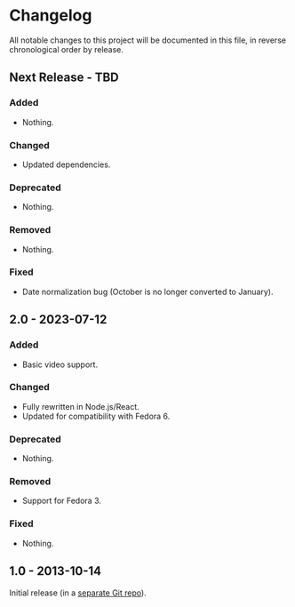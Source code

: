 # Changelog

All notable changes to this project will be documented in this file, in reverse chronological order by release.

## Next Release - TBD

### Added

- Nothing.

### Changed

- Updated dependencies.

### Deprecated

- Nothing.

### Removed

- Nothing.

### Fixed

- Date normalization bug (October is no longer converted to January).

## 2.0 - 2023-07-12

### Added

- Basic video support.

### Changed

- Fully rewritten in Node.js/React.
- Updated for compatibility with Fedora 6.

### Deprecated

- Nothing.

### Removed

- Support for Fedora 3.

### Fixed

- Nothing.

## 1.0 - 2013-10-14

Initial release (in a [separate Git repo](https://github.com/vufind-org/vudl)).
